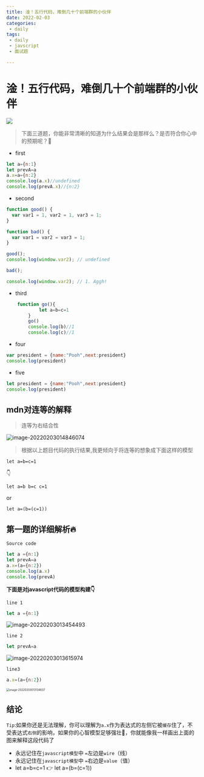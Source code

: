 ```yaml
---
title: 淦！五行代码，难倒几十个前端群的小伙伴
date: 2022-02-03
categories:
 - daily
tags:
 - daily
 - javscript
 - 面试题

---
```


# 淦！五行代码，难倒几十个前端群的小伙伴

![](https://tva1.sinaimg.cn/large/008i3skNgy1gz0kl2qe59j315w0ncgnw.jpg)

> 下面三道题，你能非常清晰的知道为什么结果会是那样么？是否符合你心中的预期呢？🤪

- first

```js
let a={n:1}
let prevA=a
a.x=a={n:2}
console.log(a.x)//undefined
console.log(prevA.x)//{n:2}
```

- second

```js
function good() {
  var var1 = 1, var2 = 1, var3 = 1;
}

function bad() {
  var var1 = var2 = var3 = 1;
}

good();
console.log(window.var2); // undefined

bad();

console.log(window.var2); // 1. Aggh!
```

- third

```js
    function go(){
            let a=b=c=1 
        }
        go()
        console.log(b)//1
        console.log(c)//1
```

- four

```js
var president = {name:"Pooh",next:president}
console.log(president)
```

- five

```js
let president = {name:"Pooh",next:president}
console.log(president)
```



## mdn对连等的解释

> 连等为右结合性

![image-20220203014846074](https://tva1.sinaimg.cn/large/008i3skNgy1gyzpl5qx6gj30wa0u0gpy.jpg)

> 根据以上题目代码的执行结果,我更倾向于将连等的想象成下面这样的模型

`let a=b=c=1 `

👇

`let a=b b=c c=1`

or

`let a=(b=(c=1))`

## 第一题的详细解析🔥

`Source code`

```js
let a ={n:1}
let prevA=a
a.x=(a={n:2})
console.log(a.x)
console.log(prevA)
```

**下面是对javascript代码的模型构建👇**

`line 1` 

```js
let a ={n:1}
```

![image-20220203013454493](https://tva1.sinaimg.cn/large/008i3skNgy1gyzpkgstdwj30uq07st8w.jpg)

`line 2`

```js
let prevA=a  
```

![image-20220203013615974](https://tva1.sinaimg.cn/large/008i3skNgy1gyzpkhaqb8j30uq0bkglz.jpg)

`line3`

```js
a.x=(a={n:2})
```

<img src="https://tva1.sinaimg.cn/large/008i3skNgy1gyzpkermdfj312m0jyq3v.jpg" alt="image-20220203013134637" style="zoom:50%;" />

## 结论

`Tip`:如果你还是无法理解，你可以理解为`a.x`作为表达式的左侧它被`缓存`住了，不受表达式`右侧`的影响，如果你的心智模型足够强壮💪，你就能像我一样画出上面的图来解释这段代码了

- 永远记住在`javascript模型`中 `=`左边是`wire`（线）
- 永远记住在`javascript模型`中 `=`右边是`value`（值）
- let a=b=c=1 👉 let a=(b=(c=1))